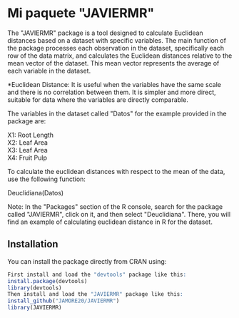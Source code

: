 # Mi paquete "JAVIERMR"

The "JAVIERMR" package is a tool designed to calculate Euclidean distances based on a dataset with specific variables. The main function of the package processes each observation in the dataset, specifically each row of the data matrix, and calculates the Euclidean distances relative to the mean vector of the dataset. This mean vector represents the average of each variable in the dataset. 

*Euclidean Distance: It is useful when the variables have the same scale and there is no correlation between them. It is simpler and more direct, suitable for data where the variables are directly comparable.

The variables in the dataset called "Datos" for the example provided in the package are:

X1: Root Length  
X2: Leaf Area  
X3: Leaf Area  
X4: Fruit Pulp

To calculate the euclidean distances with respect to the mean of the data, use the following function:

Deuclidiana(Datos)

Note: In the "Packages" section of the R console, search for the package called "JAVIERMR", click on it, and then select "Deuclidiana". There, you will find an example of calculating euclidean distance in R for the dataset.


## Installation

You can install the package directly from CRAN using:

```r
First install and load the "devtools" package like this:
install.package(devtools)
library(devtools)
Then install and load the "JAVIERMR" package like this:
install_github("JAMORE20/JAVIERMR")
library(JAVIERMR)
